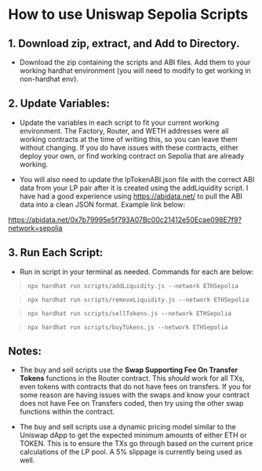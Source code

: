 
# How to use Uniswap Sepolia Scripts

  
## 1. Download zip, extract, and Add to Directory.

- Download the zip containing the scripts and ABI files. Add them to your working hardhat environment (you will need to modify to get working in non-hardhat env).

## 2. Update Variables:

- Update the variables in each script to fit your current working environment. The Factory, Router, and WETH addresses were all working contracts at the time of writing this, so you can leave them without changing. If you do have issues with these contracts, either deploy your own, or find working contract on Sepolia that are already working. 

- You will also need to update the lpTokenABI.json file with the correct ABI data from your LP pair after it is created using the addLiquidity script. I have had a good experience using https://abidata.net/ to pull the ABI data into a clean JSON format. Example link below:

https://abidata.net/0x7b79995e5f793A07Bc00c21412e50Ecae098E7f9?network=sepolia

## 3. Run Each Script:

- Run in script in your terminal as needed. Commands for each are below:

> ``npx hardhat run scripts/addLiquidity.js --network ETHSepolia`` 

> ``npx hardhat run scripts/removeLiquidity.js --network ETHSepolia`` 

> ``npx hardhat run scripts/sellTokens.js --network ETHSepolia`` 

> ``npx hardhat run scripts/buyTokens.js --network ETHSepolia`` 

## Notes:

- The buy and sell scripts use the **Swap Supporting Fee On Transfer Tokens** functions in the Router contract. This *should* work for all TXs, even tokens with contracts that do not have fees on transfers. If you for some reason are having issues with the swaps and know your contract does not have Fee on Transfers coded, then try using the other swap functions within the contract.

- The buy and sell scripts use a dynamic pricing model similar to the Uniswap dApp to get the expected minimum amounts of either ETH or TOKEN. This is to ensure the TXs go through based on the current price calculations of the LP pool. A 5% slippage is currently being used as well. 
